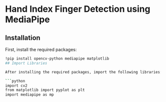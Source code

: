 # Hand Index Finger Detection using MediaPipe

## Installation

First, install the required packages:

```bash
!pip install opencv-python mediapipe matplotlib
## Import Libraries

After installing the required packages, import the following libraries:

```python
import cv2
from matplotlib import pyplot as plt
import mediapipe as mp

